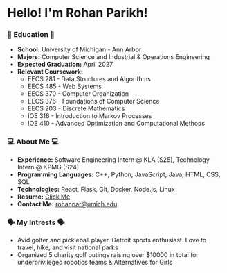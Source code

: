 # Hello! I'm Rohan Parikh!

### 🏫 Education 🏫
- **School:** University of Michigan - Ann Arbor
- **Majors:** Computer Science and Industrial & Operations Engineering
- **Expected Graduation:** April 2027
- **Relevant Coursework:**
  - EECS 281 - Data Structures and Algorithms
  - EECS 485 - Web Systems
  - EECS 370 - Computer Organization
  - EECS 376 - Foundations of Computer Science
  - EECS 203 - Discrete Mathematics
  - IOE 316 - Introduction to Markov Processes
  - IOE 410 - Advanced Optimization and Computational Methods

### 💻 About Me 💻
 - **Experience:** Software Engineering Intern @ KLA (S25), Technology Intern @ KPMG (S24)
 - **Programming Languages:** C++, Python, JavaScript, Java, HTML, CSS, SQL 
 - **Technologies:** React, Flask, Git, Docker, Node.js, Linux
 - **Resume:** [Click Me](https://drive.google.com/file/d/18ghmZx7feFDAkHmEJbUS9Dn5SY3oU9wm/view?usp=sharing)
 - **Contact Me:** rohanpar@umich.edu

### 🗣️ My Intrests 🗣️
 -  Avid golfer and pickleball player. Detroit sports enthusiast. Love to travel, hike, and visit national parks
 -  Organized 5 charity golf outings raising over $10000 in total for underprivileged robotics teams & Alternatives for Girls
